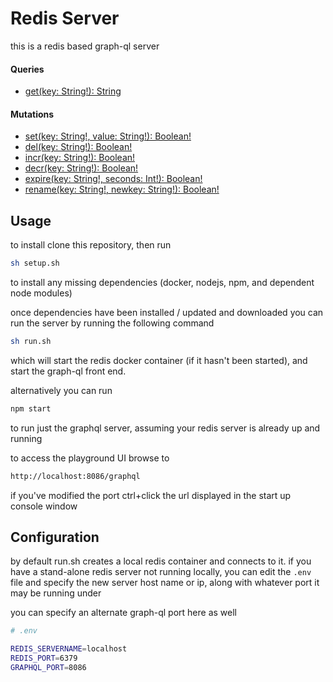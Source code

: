 # Redis Server
this is a redis based graph-ql server
#### Queries
- [get(key: String!): String](https://redis.io/commands/get)

#### Mutations
- [set(key: String!, value: String!): Boolean!](https://redis.io/commands/set)
- [del(key: String!): Boolean!](https://redis.io/commands/del)
- [incr(key: String!): Boolean!](https://redis.io/commands/INCR)
- [decr(key: String!): Boolean!](https://redis.io/commands/decr)
- [expire(key: String!, seconds: Int!): Boolean!](https://redis.io/commands/expire)
- [rename(key: String!, newkey: String!): Boolean!](https://redis.io/commands/rename)

## Usage
to install clone this repository, then run

```bash
sh setup.sh
```

to install any missing dependencies (docker, nodejs, npm, and dependent node modules)

once dependencies have been installed / updated and downloaded you can run the server by running the following command

```bash
sh run.sh
```

which will start the redis docker container (if it hasn't been started), and start the graph-ql front end.  

alternatively you can run

```bash
npm start
```

to run just the graphql server, assuming your redis server is already up and running

to access the playground UI browse to

```html
http://localhost:8086/graphql
```

if you've modified the port ctrl+click the url displayed in the start up console window

## Configuration
by default run.sh creates a local redis container and connects to it.  if you have a stand-alone redis server not running locally, you can edit the `.env` file and specify the new server host name or ip, along with whatever port it may be running under

you can specify an alternate graph-ql port here as well

```bash
# .env

REDIS_SERVERNAME=localhost
REDIS_PORT=6379
GRAPHQL_PORT=8086
```